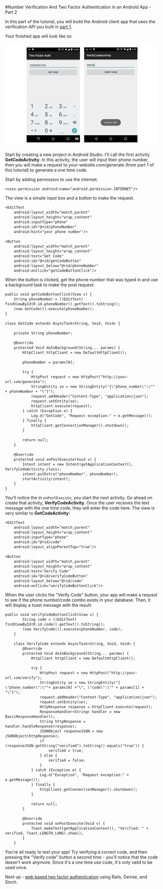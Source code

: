 #Number Verification And Two Factor Authentication in an Android App - Part 2

In this part of the tutorial, you will build the Android client app that uses the verification API you built in [part 1](https://www.sinch.com/tutorials/two-factor-authentication-rails/).

Your finished app will look like so

![app screen](images/app-screen.png)

Start by creating a new project in Android Studio. I'll call the  first activity **GetCodeActivity**. In this activity, the user will input their phone number, then you will make a request to your-website.com/generate (from part 1 of this tutorial) to generate a one time code. 

Start by adding permission to use the internet:

    <uses-permission android:name="android.permission.INTERNET"/>

The view is a simple input box and a button to make the request.

    <EditText
        android:layout_width="match_parent"
        android:layout_height="wrap_content"
        android:inputType="phone"
        android:id="@+id/phoneNumber"
        android:hint="your phone number"/>

    <Button
        android:layout_width="match_parent"
        android:layout_height="wrap_content"
        android:text="Get Code"
        android:id="@+id/getCodeButton"
        android:layout_below="@+id/phoneNumber"
        android:onClick="getCodeButtonClick"/>
        
When the button is clicked, get the phone number that was typed in and use a background task to make the post request:

    public void getCodeButtonClick(View v) {
        String phoneNumber = ((EditText) findViewById(R.id.phoneNumber)).getText().toString();
        (new GetCode()).execute(phoneNumber);
    }
    
    class GetCode extends AsyncTask<String, Void, Void> {

        private String phoneNumber;

        @Override
        protected Void doInBackground(String... params) {
            HttpClient httpClient = new DefaultHttpClient();

            phoneNumber = params[0];

            try {
                HttpPost request = new HttpPost("http://your-url.com/generate");
                StringEntity se = new StringEntity("{\"phone_number\":\"" + phoneNumber + "\"}");
                request.addHeader("Content-Type", "application/json");
                request.setEntity(se);
                httpClient.execute(request);
            } catch (Exception e) {
                Log.d("GetCode", "Request exception:" + e.getMessage());
            } finally {
                httpClient.getConnectionManager().shutdown();
            }

            return null;
        }

        @Override
        protected void onPostExecute(Void v) {
            Intent intent = new Intent(getApplicationContext(), VerifyCodeActivity.class);
            intent.putExtra("phoneNumber", phoneNumber);
            startActivity(intent);
        }
    }

You'll notice the in `onPostExecute`, you start the next activity. Go ahead on create that activity, **VerifyCodeActivity**. Once the user receives the text message with the one time code, they will enter the code here. The view is very similar to **GetCodeActivity**:

    <EditText
        android:layout_width="match_parent"
        android:layout_height="wrap_content"
        android:inputType="phone"
        android:id="@+id/code"
        android:layout_alignParentTop="true"/>

    <Button
        android:layout_width="match_parent"
        android:layout_height="wrap_content"
        android:text="Verify Code"
        android:id="@+id/verifyCodeButton"
        android:layout_below="@+id/code"
        android:onClick="verifyCodeButtonClick"/>
        
When the user clicks the "Verify Code" button, your app will make a request to see if the phone number/code combo exists in your database. Then, it will display a toast message with the result:

```
public void verifyCodeButtonClick(View v) {
        String code = ((EditText) findViewById(R.id.code)).getText().toString();
        (new VerifyCode()).execute(phoneNumber, code);
    }

    class VerifyCode extends AsyncTask<String, Void, Void> {
        @Override
        protected Void doInBackground(String... params) {
            HttpClient httpClient = new DefaultHttpClient();

            try {
                HttpPost request = new HttpPost("http://your-url.com/verify");
                StringEntity se = new StringEntity("{ \"phone_number\":\""+ params[0] +"\", \"code\":\"" + params[1] + "\"}");
                request.addHeader("Content-Type", "application/json");
                request.setEntity(se);
                HttpResponse response = httpClient.execute(request);
                ResponseHandler<String> handler = new BasicResponseHandler();
                String httpResponse = handler.handleResponse(response);
                JSONObject responseJSON = new JSONObject(httpResponse);
                if (responseJSON.getString("verified").toString().equals("true")) {
                    verified = true;
                } else {
                    verified = false;
                }
            } catch (Exception e) {
                Log.d("Exception", "Request exception:" + e.getMessage());
            } finally {
                httpClient.getConnectionManager().shutdown();
            }

            return null;
        }

        @Override
        protected void onPostExecute(Void v) {
            Toast.makeText(getApplicationContext(), "Verified: " + verified, Toast.LENGTH_LONG).show();
        }
    }
```    

You're all ready to test your app! Try verifying a correct code, and then pressing the "Verify code" button a second time - you'll notice that the code doesn't work anymore. Since it's a one time use code, it's only valid to be used once.

Next up - [web based two factor authentication](https://www.sinch.com/tutorials/ruby-two-factor-auth-part-3/) using Rails, Devise, and Sinch.
